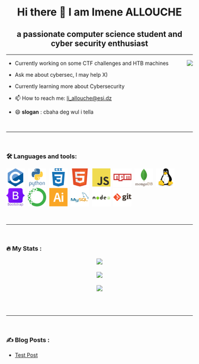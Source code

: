 <h1 align="center">Hi there 👋 I am Imene ALLOUCHE</h1>
 <h2 align="center"> a passionate computer science student and cyber security enthusiast  </h2>
<hr>
  <img align="right" src="https://media.giphy.com/media/L1R1tvI9svkIWwpVYr/giphy.gif"/>
  
- Currently working on some CTF challenges and HTB machines
  
- Ask me about cybersec, I may help X)

- Currently learning more about Cybersecurity 

- 📫 How to reach me: li_allouche@esi.dz

- 😄 **slogan** : cbaha deg wul i tella

<br><hr><br>
### :hammer_and_wrench: Languages and tools:
<div>
  <img src="https://github.com/devicons/devicon/blob/master/icons/c/c-original.svg" title="C" alt="C" width="50" height="50"/>&nbsp;
  <img src="https://github.com/devicons/devicon/blob/master/icons/python/python-original-wordmark.svg" title="Python" alt="Python" width="50" height="50"/>&nbsp;
  <img src="https://github.com/devicons/devicon/blob/master/icons/css3/css3-plain-wordmark.svg"  title="CSS3" alt="CSS" width="50" height="50"/>&nbsp;
  <img src="https://github.com/devicons/devicon/blob/master/icons/html5/html5-original.svg" title="HTML5" alt="HTML" width="50" height="50"/>&nbsp;
  <img src="https://github.com/devicons/devicon/blob/master/icons/javascript/javascript-original.svg" title="JavaScript" alt="JavaScript" width="50" height="50"/>&nbsp;
  <img src="https://github.com/devicons/devicon/blob/master/icons/npm/npm-original-wordmark.svg" title="npm" alt="npm" width="50" height="50"/>&nbsp;
  <img src="https://github.com/devicons/devicon/blob/master/icons/mongodb/mongodb-original-wordmark.svg" title="mongodb" alt="mongodb" width="50" height="50"/>&nbsp;
  <img src="https://github.com/devicons/devicon/blob/master/icons/linux/linux-original.svg" title="Linux" alt="Linux" width="50" height="50"/>&nbsp;
  <img src="https://github.com/devicons/devicon/blob/master/icons/bootstrap/bootstrap-original-wordmark.svg" title="bootstrap" alt="bootstrap" width="50" height="50"/>&nbsp;
  <img src="https://github.com/devicons/devicon/blob/master/icons/anaconda/anaconda-original.svg" title="anaconda" alt="anaconda" width="50" height="50"/>&nbsp;
  <img src="https://github.com/devicons/devicon/blob/master/icons/illustrator/illustrator-plain.svg" title="illustrator" alt="illustrator" width="50" height="50"/>&nbsp;
  <img src="https://github.com/devicons/devicon/blob/master/icons/mysql/mysql-original-wordmark.svg" title="MySQL"  alt="MySQL" width="50" height="50"/>&nbsp;
  <img src="https://github.com/devicons/devicon/blob/master/icons/nodejs/nodejs-original-wordmark.svg" title="NodeJS" alt="NodeJS" width="50" height="50"/>&nbsp;
  <img src="https://github.com/devicons/devicon/blob/master/icons/git/git-original-wordmark.svg" title="Git" **alt="Git" width="50" height="50"/>
</div>

<br><hr><br>
### :fire: My Stats :


<div align="center">
 
 ![](https://github-readme-stats.vercel.app/api?username=Imeneallouche&theme=dracula&hide_border=false&include_all_commits=false&count_private=false)<br/><br/>
 ![](https://github-readme-streak-stats.herokuapp.com/?user=Imeneallouche&theme=dracula&hide_border=false)<br/><br/>
 ![](https://github-readme-stats.vercel.app/api/top-langs/?username=Imeneallouche&theme=dracula&hide_border=false&include_all_commits=false&count_private=false&layout=compact)<br/><br/>
</div>

<br><hr><br>
### :writing_hand: Blog Posts :

<!-- BLOG-POST-LIST:START -->
- [Test Post](https://dev.to/itszed0/test-post-490g)
<!-- BLOG-POST-LIST:END -->
